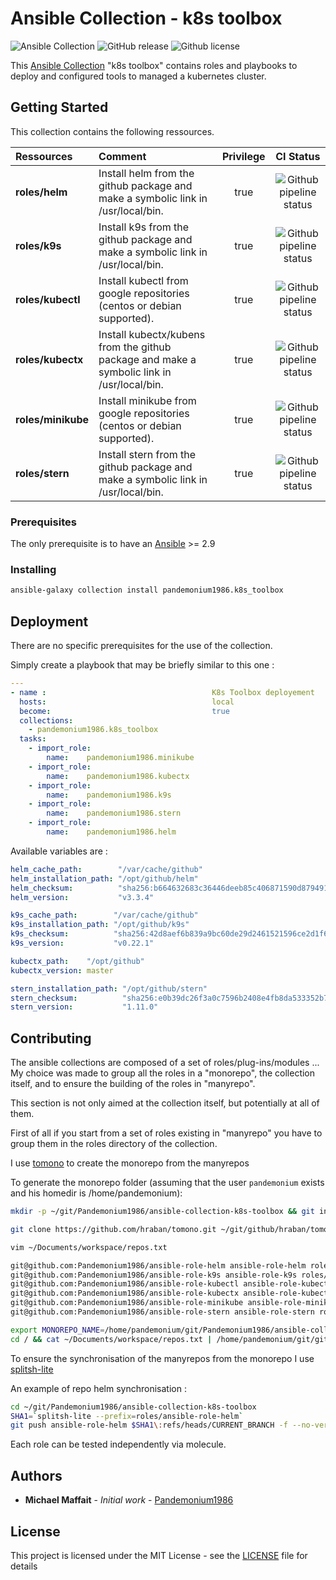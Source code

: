 # Ansible Collection - k8s toolbox

![Ansible Collection](https://img.shields.io/badge/collection-pandemonium1986.k8s__toolbox-blue?logo=ansible)
![GitHub release](https://img.shields.io/github/release/Pandemonium1986/ansible-collection-k8s-toolbox.svg?logo=github)
![Github license](https://img.shields.io/github/license/Pandemonium1986/ansible-collection-k8s-toolbox.svg?logo=github)

This [Ansible Collection](https://docs.ansible.com/ansible/latest/user_guide/collections_using.html) "k8s toolbox" contains roles and playbooks to deploy and configured tools to managed a kubernetes cluster.

## Getting Started

This collection contains the following ressources.

| Ressources         | Comment                                                                                    | Privilege |                                                                    CI Status                                                                    |
| :----------------- | :----------------------------------------------------------------------------------------- | :-------: | :---------------------------------------------------------------------------------------------------------------------------------------------: |
| **roles/helm**     | Install helm from the github package and make a symbolic link in /usr/local/bin.           |    true   |   ![Github pipeline status](https://github.com/Pandemonium1986/ansible-role-helm/workflows/Molecule:%20Github%20actions%20pipeline/badge.svg)   |
| **roles/k9s**      | Install k9s from the github package and make a symbolic link in /usr/local/bin.            |    true   |    ![Github pipeline status](https://github.com/Pandemonium1986/ansible-role-k9s/workflows/Molecule:%20Github%20actions%20pipeline/badge.svg)   |
| **roles/kubectl**  | Install kubectl from google repositories (centos or debian supported).                     |    true   |  ![Github pipeline status](https://github.com/Pandemonium1986/ansible-role-kubectl/workflows/Molecule:%20Github%20actions%20pipeline/badge.svg) |
| **roles/kubectx**  | Install kubectx/kubens from the github package and make a symbolic link in /usr/local/bin. |    true   |  ![Github pipeline status](https://github.com/Pandemonium1986/ansible-role-kubectx/workflows/Molecule:%20Github%20actions%20pipeline/badge.svg) |
| **roles/minikube** | Install minikube from google repositories (centos or debian supported).                    |    true   | ![Github pipeline status](https://github.com/Pandemonium1986/ansible-role-minikube/workflows/Molecule:%20Github%20actions%20pipeline/badge.svg) |
| **roles/stern**    | Install stern from the github package and make a symbolic link in /usr/local/bin.          |    true   |   ![Github pipeline status](https://github.com/Pandemonium1986/ansible-role-stern/workflows/Molecule:%20Github%20actions%20pipeline/badge.svg)  |

### Prerequisites

The only prerequisite is to have an [Ansible](https://docs.ansible.com/ansible/latest/installation_guide/index.html) >= 2.9

### Installing

```sh
ansible-galaxy collection install pandemonium1986.k8s_toolbox
```

## Deployment

There are no specific prerequisites for the use of the collection.

Simply create a playbook that may be briefly similar to this one :

```yaml
---
- name :                                     K8s Toolbox deployement
  hosts:                                     local
  become:                                    true
  collections:
    - pandemonium1986.k8s_toolbox
  tasks:
    - import_role:
        name:    pandemonium1986.minikube
    - import_role:
        name:    pandemonium1986.kubectx
    - import_role:
        name:    pandemonium1986.k9s
    - import_role:
        name:    pandemonium1986.stern
    - import_role:
        name:    pandemonium1986.helm
```

Available variables are :

```yaml
helm_cache_path:        "/var/cache/github"
helm_installation_path: "/opt/github/helm"
helm_checksum:          "sha256:b664632683c36446deeb85c406871590d879491e3de18978b426769e43a1e82c"
helm_version:           "v3.3.4"

k9s_cache_path:        "/var/cache/github"
k9s_installation_path: "/opt/github/k9s"
k9s_checksum:          "sha256:42d8aef6b839a9bc60de29d2461521596ce2d1f66347dbf5196983229cfeafd2"
k9s_version:           "v0.22.1"

kubectx_path:    "/opt/github"
kubectx_version: master

stern_installation_path: "/opt/github/stern"
stern_checksum:          "sha256:e0b39dc26f3a0c7596b2408e4fb8da533352b76aaffdc18c7ad28c833c9eb7db"
stern_version:           "1.11.0"
```

## Contributing

The ansible collections are composed of a set of roles/plug-ins/modules ...
My choice was made to group all the roles in a "monorepo", the collection itself, and to ensure the building of the roles in "manyrepo".

This section is not only aimed at the collection itself, but potentially at all of them.

First of all if you start from a set of roles existing in "manyrepo" you have to group them in the roles directory of the collection.

I use [tomono](https://github.com/hraban/tomono) to create the monorepo from the manyrepos

To generate the monorepo folder (assuming that the user `pandemonium` exists and his homedir is /home/pandemonium):

```sh
mkdir -p ~/git/Pandemonium1986/ansible-collection-k8s-toolbox && git init

git clone https://github.com/hraban/tomono.git ~/git/github/hraban/tomono

vim ~/Documents/workspace/repos.txt

git@github.com:Pandemonium1986/ansible-role-helm ansible-role-helm roles/helm
git@github.com:Pandemonium1986/ansible-role-k9s ansible-role-k9s roles/k9s
git@github.com:Pandemonium1986/ansible-role-kubectl ansible-role-kubectl roles/kubectl
git@github.com:Pandemonium1986/ansible-role-kubectx ansible-role-kubectx roles/kubectx
git@github.com:Pandemonium1986/ansible-role-minikube ansible-role-minikube roles/minikube
git@github.com:Pandemonium1986/ansible-role-stern ansible-role-stern roles/stern

export MONOREPO_NAME=/home/pandemonium/git/Pandemonium1986/ansible-collection-k8s-toolbox
cd / && cat ~/Documents/workspace/repos.txt | /home/pandemonium/git/github/hraban/tomono/tomono.sh --continue
```

To ensure the synchronisation of the manyrepos from the monorepo I use
[splitsh-lite](https://github.com/splitsh/lite)

An example of repo helm synchronisation :

```sh
cd ~/git/Pandemonium1986/ansible-collection-k8s-toolbox
SHA1=`splitsh-lite --prefix=roles/ansible-role-helm`
git push ansible-role-helm $SHA1\:refs/heads/CURRENT_BRANCH -f --no-verify
```

Each role can be tested independently via molecule.

## Authors

-   **Michael Maffait** - _Initial work_ - [Pandemonium1986](https://github.com/Pandemonium1986)

## License

This project is licensed under the MIT License - see the [LICENSE](./LICENSE) file for details
